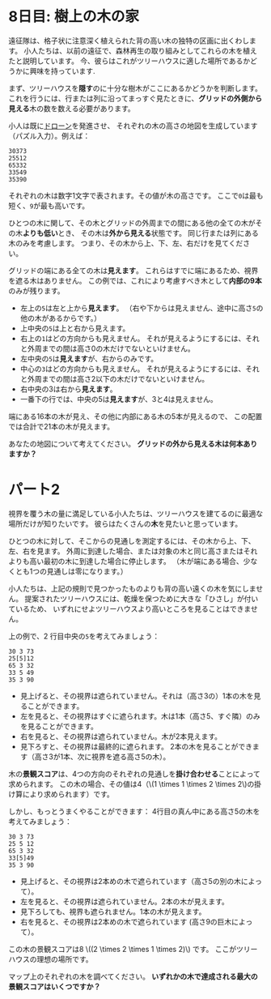 # 8日目: 樹上の木の家

遠征隊は、格子状に注意深く植えられた背の高い木の独特の区画に出くわします。
小人たちは、以前の遠征で、森林再生の取り組みとしてこれらの木を植えたと説明しています。
今、彼らはこれがツリーハウスに適した場所であるかどうかに興味を持っています.

まず、ツリーハウスを**隠す**のに十分な樹木がここにあるかどうかを判断します。
これを行うには、行または列に沿ってまっすぐ見たときに、**グリッドの外側から見える**木の数を数える必要があります。

小人は既に[ドローン](https://ja.wikipedia.org/wiki/%E3%82%AF%E3%83%AF%E3%83%83%E3%83%89%E3%83%AD%E3%83%BC%E3%82%BF%E3%83%BC)を発進させ、
それぞれの木の高さの地図を生成しています（パズル入力）。例えば：

```
30373
25512
65332
33549
35390
```

それぞれの木は数字1文字で表されます。その値が木の高さです。
ここで`0`は最も短く、`9`が最も高いです。

ひとつの木に関して、その木とグリッドの外周までの間にある他の全ての木がその木**よりも低い**とき、
その木は**外から見える**状態です。
同じ行または列にある木のみを考慮します。
つまり、その木から上、下、左、右だけを見てください。

グリッドの端にある全ての木は**見えます**。
これらはすでに端にあるため、視界を遮る木はありません。
この例では、これにより考慮すべき木として**内部の9本**のみが残ります。

- 左上の`5`は左と上から**見えます**。
（右や下からは見えません、途中に高さ`5`の他の木があるからです。）
- 上中央の`5`は上と右から見えます。
- 右上の`1`はどの方向からも見えません。
それが見えるようにするには、それと外周までの間は高さ0の木だけでないといけません。
- 左中央の`5`は**見えます**が、右からのみです。
- 中心の`3`はどの方向からも見えません。
それが見えるようにするには、それと外周までの間は高さ2以下の木だけでないといけません。
- 右中央の3は右から**見えます**。
- 一番下の行では、中央の5は**見えます**が、3と4は見えません。

端にある16本の木が見え、その他に内部にある木の5本が見えるので、
この配置では合計で21本の木が見えます。

あなたの地図について考えてください。
**グリッドの外から見える木は何本ありますか？**

<!--
<details><summary>解説</summary><div>

地図データを読み込んだら、行ごとに分け、地図の高さと幅も数えておく。

```haskell
dss <- lines <$> readFile "input.txt"
let h = length dss
let w = length $ head dss
```

ひとつの方向から見たときの木の高さの列があるとき、
前から順にそれらが見えるかどうかを判定するには、
手前までの最大値よりも自分が高いかどうかを比較すればよい。
ただし先頭については、それより手前の最大値が求められない点に注意する。

```haskell
check :: Ord a => [a] -> [Bool]
check xs = True : zipWith (<>) (scanl1 max xs) (tail xs)
```

`dss`に対して、
それぞれに`check`をそのまま適用すると左から、`reverse`してから適用すると右から、
`transpose`した結果へそれぞれに適用すると上から、さらに`reverse`すると下から、
見えるかどうかの判定結果が得られる。

木のそれぞれがいずれかの方向から見えるかどうかは、
この4方向からの結果のいずれかで見えればよいので、
`accumArray`でこれを足し合わせて数える。

```haskell
tdss = transpose dss
arr = accumArray (||) False ((1,1),(h,w)) $
  [((i,j), True) | (i,ds) <- zip [1..] dss , (j,True) <- zip [1..] (check ds)] ++
  [((i,j), True) | (i,ds) <- zip [1..] dss , (j,True) <- zip [w, pred w..] (check $ reverse ds)] ++
  [((i,j), True) | (j,ds) <- zip [1..] tdss, (i,True) <- zip [1..] (check ds)] ++
  [((i,j), True) | (j,ds) <- zip [1..] tdss, (i,True) <- zip [h, pred h..] (check $ reverse ds)]
```

この配列の中の `True` の個数が答えである。

```haskell
length . filter id . elems $ arr
```

</div></details>
-->

# パート2

視界を覆う木の量に満足している小人たちは、ツリーハウスを建てるのに最適な場所だけが知りたいです。
彼らはたくさんの**木**を見たいと思っています。

ひとつの木に対して、そこからの見通しを測定するには、その木から上、下、左、右を見ます。
外周に到達した場合、または対象の木と同じ高さまたはそれよりも高い最初の木に到達した場合に停止します。
（木が端にある場合、少なくとも1つの見通しは零になります。）

小人たちは、上記の規則で見つかったものよりも背の高い遠くの木を気にしません。
提案されたツリーハウスには、乾燥を保つために大きな「ひさし」が付いているため、
いずれにせよツリーハウスより高いところを見ることはできません。

上の例で、2 行目中央の`5`を考えてみましょう：

```
30 3 73
25[5]12
65 3 32
33 5 49
35 3 90
```

- 見上げると、その視界は遮られていません。それは（高さ3の）1本の木を見ることができます。
- 左を見ると、その視界はすぐに遮られます。木は1本（高さ5、すぐ隣）のみを見ることができます。
- 右を見ると、その視界は遮られていません。木が2本見えます。
- 見下ろすと、その視界は最終的に遮られます。
2本の木を見ることができます（高さ3が1本、次に視界を遮る高さ5の木）。

木の**景観スコア**は、4つの方向のそれぞれの見通しを**掛け合わせる**ことによって求められます。
この木の場合、その値は4（\\(1 \times 1 \times 2 \times 2\\)の掛け算により求められます）です。

しかし、もっとうまくやることができます：
4行目の真ん中にある高さ5の木を考えてみましょう：

```
30 3 73
25 5 12
65 3 32
33[5]49
35 3 90
```

- 見上げると、その視界は2本めの木で遮られています（高さ5の別の木によって）。
- 左を見ると、その視界は遮られていません。2本の木が見えます。
- 見下ろしても、視界も遮られません。1本の木が見えます。
- 右を見ると、その視界は2本めの木で遮られています (高さ9の巨木によって）。

この木の景観スコアは8 \\((2 \times 2 \times 1 \times 2)\\) です。
ここがツリーハウスの理想の場所です。

マップ上のそれぞれの木を調べてください。
**いずれかの木で達成される最大の景観スコアはいくつですか？**

<!--
<details><summary>解説</summary><div>

ある木から外周までの高さの列があるとき、その方向の見通しは、
その高さ以上になるまでの木の本数であるが、視界を遮ったその木も数える。
しかし、外周まで遮られずに視界が達したとき、数える木がないので、この二つを区別する必要がある。

```haskell
viewscore (x:xs) =
  case span (x >) xs of
    (as,[ ]) -> length as
    (as,_:_) -> succ $ length as
```

`reverse`を高速化するテクニックで、要素をひとつずつ移動させる内部関数を立てた。

```haskell
reverse xs = rev [] xs
  where
    rev ys [] = ys
    rev ys (x:xs) = rev (x:ys) xs
```

これと同様にして、一列の木の並びに対して、全ての木のそこから右とそこから左の見通しを同時に計算できる。

```haskell
part2sub ys [] = []
part2sub ys (x:xs) = viewscore ys * viewscore xs : part2sub (x:ys) xs
  where
    count zs = case span (x >) zs of
      (as,[]) -> length as
      (as,_ ) -> succ $ length as
```

あとは、全ての行と、パート1同様に`transpose`を用いて全ての列についてこれを行い、
結果を掛け合わせて最大値を見つける。

```haskell
part2 h w dss = maximumBy (compare `on` snd) . assocs $ arr
  where
    tdss = transpose dss
    arr = accumArray (*) 1 ((1,1),(h,w)) $
      [((i,j), s) | (i,ds) <- zip [1..] dss , (j,s) <- zip [1..] $ part2sub [] ds] ++
      [((i,j), s) | (j,ds) <- zip [1..] tdss, (i,s) <- zip [1..] $ part2sub [] ds]
```

</div></details>
-->
